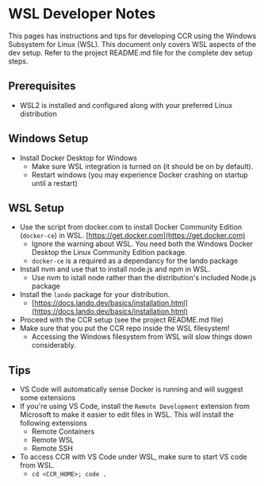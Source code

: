 # WSL Developer Notes

This pages has instructions and tips for developing CCR using
the Windows Subsystem for Linux (WSL). This document only covers
WSL aspects of the dev setup. Refer to the project README.md file
for the complete dev setup steps.

## Prerequisites
- WSL2 is installed and configured along with your preferred Linux distribution

## Windows Setup
- Install Docker Desktop for Windows
  - Make sure WSL integration is turned on (it should be on by default).
  - Restart windows (you may experience Docker crashing on startup until a restart)

## WSL Setup
- Use the script from docker.com to install Docker Community Edition
  (`docker-ce`) in WSL.  [https://get.docker.com](https://get.docker.com) 
  - Ignore the warning about WSL. You need both the Windows Docker Desktop 
    the Linux Community Edition package.
  - `docker-ce` is a required as a dependancy for the lando package 
- Install nvm and use that to install node.js and npm in WSL.
  - Use nvm to istall node rather than the distribution's included Node.js package
- Install the `lando` package for your distribution.
    - [https://docs.lando.dev/basics/installation.html](https://docs.lando.dev/basics/installation.html)
- Proceed with the CCR setup (see the project README.md file)
- Make sure that you put the CCR repo inside the WSL filesystem!
  - Accessing the Windows filesystem from WSL will slow things down considerably.


## Tips
- VS Code will automatically sense Docker is running and will suggest some extensions
- If you're using VS Code, install the `Remote Development` extension from Microsoft
  to make it easier to edit files in WSL. This will install the following extensions
  - Remote Containers
  - Remote WSL
  - Remote SSH
- To access CCR with VS Code under WSL, make sure to start VS code from WSL.
  - `cd <CCR_HOME>; code .`
